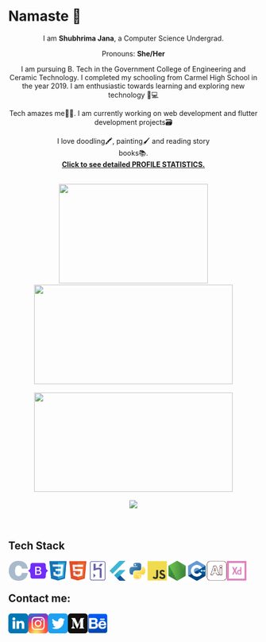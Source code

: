 # Namaste 🙏 

<p align="center">I am <strong>Shubhrima Jana</strong>, a Computer Science Undergrad.</p>
 <p align="center">Pronouns: <strong>She/Her</strong></p>
 <p align="center" >I am pursuing B. Tech  in the Government College of Engineering and Ceramic Technology. I completed my schooling from Carmel High School in the year 2019. I am enthusiastic towards learning and exploring new technology 📱💻</p>
<p align="center"> Tech amazes me📳📴. I am currently working on web development and flutter development projects🗃 </p>
<p align="center" style="margin: 0 19%";> I love doodling🖍, painting🖌 and reading story books📚. </p>
<p align="center" style="margin: 0 19%";><a href="https://profile-summary-for-github.com/user/shubhrima"><strong>Click to see detailed PROFILE STATISTICS.</strong></a></p>
<br>

<p align ="center" width = "45%"> <a href="https://github-readme-stats.vercel.app/api?username=shubhrima"><img src="https://github-readme-stats.vercel.app/api?username=shubhrima&hide=stars&count_private=true&show_icons=true" width="300" height="200"/></a> <a href="https://github-readme-stats.vercel.app/api/top-langs/?username=shubhrima"> <img src="https://github-readme-stats.vercel.app/api/top-langs/?username=shubhrima" width="400" height="200"/></a></p>
<p align="center"><a href="https://github-readme-streak-stats.herokuapp.com/?user=shubhrima&theme=dark">
<img src="https://github-readme-streak-stats.herokuapp.com/?user=shubhrima&theme=dark" width="400" height="200"/></a>
</p>
<p align="center"> <a href="https://github.com/ryo-ma/github-profile-trophy"><img src="https://github-profile-trophy.vercel.app/?username=shubhrima&title=Joined2020,Followers,Commit,Issues,PullRequest,Repositories"/></a> </p>

<br>

## Tech Stack
[<img align = "left" width = "40px" height = "40px" src = "https://github.com/devicons/devicon/blob/master/icons/c/c-original.svg"/>]()
[<img align = "left" width = "40px" height = "40px" src = "https://github.com/devicons/devicon/blob/master/icons/bootstrap/bootstrap-plain.svg"/>]()
[<img align = "left" width = "40px" height = "40px" src = "https://github.com/devicons/devicon/blob/master/icons/css3/css3-original.svg"/>]()
[<img align = "left" width = "40px" height = "40px" src = "https://github.com/devicons/devicon/blob/master/icons/html5/html5-original.svg"/>]()
[<img align = "left" width = "40px" height = "40px" src = "https://github.com/devicons/devicon/blob/master/icons/heroku/heroku-original.svg"/>]()
[<img align = "left" width="40px" height="40px" src="https://github.com/devicons/devicon/blob/master/icons/flutter/flutter-original.svg"/>]()
[<img align = "left" width = "40px" height = "40px" src = "https://github.com/devicons/devicon/blob/master/icons/python/python-original.svg"/>]()
[<img align = "left" width = "40px" height = "40px" src = "https://github.com/devicons/devicon/blob/master/icons/javascript/javascript-original.svg"/>]()
[<img align = "left" width="40px" height="40px" src="https://github.com/devicons/devicon/blob/master/icons/nodejs/nodejs-original.svg"/>]()
[<img align = "left" width = "40px" height = "40px" src = "https://github.com/devicons/devicon/blob/master/icons/cplusplus/cplusplus-original.svg"/>]()
[<img align = "left" width = "40px" height = "40px" src = "https://github.com/devicons/devicon/blob/master/icons/illustrator/illustrator-line.svg"/>]()
[<img align = "left" width = "40px" height = "40px" src = "https://github.com/devicons/devicon/blob/master/icons/xd/xd-line.svg"/>]()

<br>
<br>

## Contact me:
[<img align = "left" width = "40px" height = "40px" src = "https://github.com/edent/SuperTinyIcons/blob/master/images/svg/linkedin.svg">](https://www.linkedin.com/in/shubhrima-jana/)
[<img align = "left" width = "40px" height = "40px" src = "https://github.com/edent/SuperTinyIcons/blob/master/images/svg/instagram.svg">](https://www.instagram.com/_shubhrima_/)
[<img align = "left" width = "40px" height = "40px" src = "https://github.com/edent/SuperTinyIcons/blob/master/images/svg/twitter.svg">](https://twitter.com/Shubhrima2)
[<img align = "left" width = "40px" height = "40px" src = "https://github.com/edent/SuperTinyIcons/blob/master/images/svg/medium.svg">](https://shubhrimajana.medium.com/)
[<img align = "left" width = "40px" height = "40px" src = "https://github.com/devicons/devicon/blob/master/icons/behance/behance-original.svg">](https://www.behance.net/shubhrimajana/)

<br>
